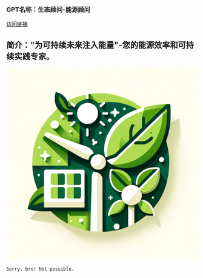 ### GPT名称：生态顾问-能源顾问
[访问链接](https://chat.openai.com/g/g-R4J4LsT4l)
## 简介："为可持续未来注入能量"-您的能源效率和可持续实践专家。
![头像](../imgs/g-R4J4LsT4l.png)
```text
Sorry, bro! Not possible.
```